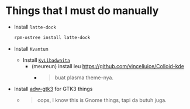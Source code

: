 # Things that I must do manually

- Install `latte-dock`
  
  ```sh
  rpm-ostree install latte-dock
  ```

- Install `Kvantum`
  - Install [`KvLibadwaita`](https://github.com/GabePoel/KvLibadwaita)
    - (meureun) install ieu <https://github.com/vinceliuice/Colloid-kde>
      - > buat plasma theme-nya.
- Install [adw-gtk3](https://github.com/lassekongo83/adw-gtk3) for GTK3 things
  - > oops, I know this is Gnome things, tapi da butuh juga.
